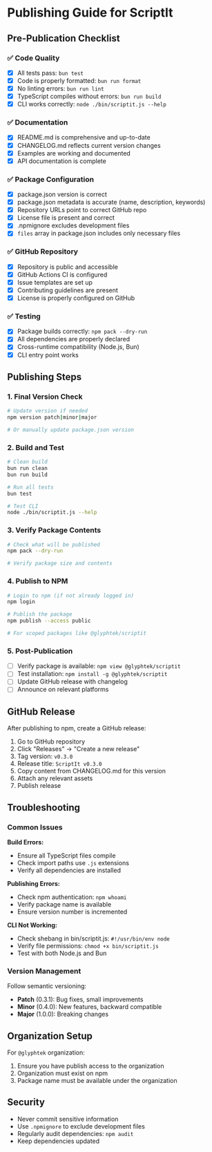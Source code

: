 # Publishing Guide for ScriptIt

## Pre-Publication Checklist

### ✅ Code Quality
- [x] All tests pass: `bun test`
- [x] Code is properly formatted: `bun run format`
- [x] No linting errors: `bun run lint`
- [x] TypeScript compiles without errors: `bun run build`
- [x] CLI works correctly: `node ./bin/scriptit.js --help`

### ✅ Documentation
- [x] README.md is comprehensive and up-to-date
- [x] CHANGELOG.md reflects current version changes
- [x] Examples are working and documented
- [x] API documentation is complete

### ✅ Package Configuration
- [x] package.json version is correct
- [x] package.json metadata is accurate (name, description, keywords)
- [x] Repository URLs point to correct GitHub repo
- [x] License file is present and correct
- [x] .npmignore excludes development files
- [x] `files` array in package.json includes only necessary files

### ✅ GitHub Repository
- [x] Repository is public and accessible
- [x] GitHub Actions CI is configured
- [x] Issue templates are set up
- [x] Contributing guidelines are present
- [x] License is properly configured on GitHub

### ✅ Testing
- [x] Package builds correctly: `npm pack --dry-run`
- [x] All dependencies are properly declared
- [x] Cross-runtime compatibility (Node.js, Bun)
- [x] CLI entry point works

## Publishing Steps

### 1. Final Version Check
```bash
# Update version if needed
npm version patch|minor|major

# Or manually update package.json version
```

### 2. Build and Test
```bash
# Clean build
bun run clean
bun run build

# Run all tests
bun test

# Test CLI
node ./bin/scriptit.js --help
```

### 3. Verify Package Contents
```bash
# Check what will be published
npm pack --dry-run

# Verify package size and contents
```

### 4. Publish to NPM
```bash
# Login to npm (if not already logged in)
npm login

# Publish the package
npm publish --access public

# For scoped packages like @glyphtek/scriptit
```

### 5. Post-Publication
- [ ] Verify package is available: `npm view @glyphtek/scriptit`
- [ ] Test installation: `npm install -g @glyphtek/scriptit`
- [ ] Update GitHub release with changelog
- [ ] Announce on relevant platforms

## GitHub Release

After publishing to npm, create a GitHub release:

1. Go to GitHub repository
2. Click "Releases" → "Create a new release"
3. Tag version: `v0.3.0`
4. Release title: `ScriptIt v0.3.0`
5. Copy content from CHANGELOG.md for this version
6. Attach any relevant assets
7. Publish release

## Troubleshooting

### Common Issues

**Build Errors:**
- Ensure all TypeScript files compile
- Check import paths use `.js` extensions
- Verify all dependencies are installed

**Publishing Errors:**
- Check npm authentication: `npm whoami`
- Verify package name is available
- Ensure version number is incremented

**CLI Not Working:**
- Check shebang in bin/scriptit.js: `#!/usr/bin/env node`
- Verify file permissions: `chmod +x bin/scriptit.js`
- Test with both Node.js and Bun

### Version Management

Follow semantic versioning:
- **Patch** (0.3.1): Bug fixes, small improvements
- **Minor** (0.4.0): New features, backward compatible
- **Major** (1.0.0): Breaking changes

## Organization Setup

For `@glyphtek` organization:
1. Ensure you have publish access to the organization
2. Organization must exist on npm
3. Package name must be available under the organization

## Security

- Never commit sensitive information
- Use `.npmignore` to exclude development files
- Regularly audit dependencies: `npm audit`
- Keep dependencies updated 